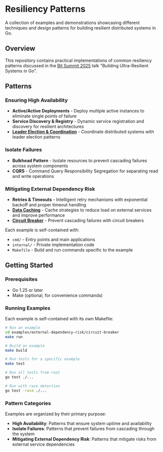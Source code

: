 # Resiliency Patterns

A collection of examples and demonstrations showcasing different techniques and design patterns for building resilient distributed systems in Go.

## Overview

This repository contains practical implementations of common resiliency patterns discussed in the [Bit Summit 2025](https://bit-summit.com/#agenda) talk "Building Ultra-Resilient Systems in Go".

## Patterns

### Ensuring High Availability
- **Active/Active Deployments** - Deploy multiple active instances to eliminate single points of failure
- **Service Discovery & Registry** - Dynamic service registration and discovery for resilient architectures
- **[Leader Election & Coordination](/high-availability/leader-election/)** - Coordinate distributed systems with leader election patterns

### Isolate Failures
- **Bulkhead Pattern** - Isolate resources to prevent cascading failures across system components
- **CQRS** - Command Query Responsibility Segregation for separating read and write operations

### Mitigating External Dependency Risk
- **Retries & Timeouts** - Intelligent retry mechanisms with exponential backoff and proper timeout handling
- **[Data Caching](/external-dependency-risk/cache/)** - Cache strategies to reduce load on external services and improve performance
- **[Circuit Breaker](/external-dependency-risk/circuit-breaker/)** - Prevent cascading failures with circuit breakers

Each example is self-contained with:
- `cmd/` - Entry points and main applications
- `internal/` - Private implementation code
- `Makefile` - Build and run commands specific to the example

## Getting Started

### Prerequisites

- Go 1.25 or later
- Make (optional, for convenience commands)

### Running Examples

Each example is self-contained with its own Makefile:

```bash
# Run an example
cd examples/external-dependency-risk/circuit-breaker
make run

# Build an example
make build

# Run tests for a specific example
make test

# Run all tests from root
go test ./...

# Run with race detection
go test -race ./...
```

### Pattern Categories

Examples are organized by their primary purpose:

- **High Availability**: Patterns that ensure system uptime and availability
- **Isolate Failures**: Patterns that prevent failures from cascading through the system
- **Mitigating External Dependency Risk**: Patterns that mitigate risks from external service dependencies